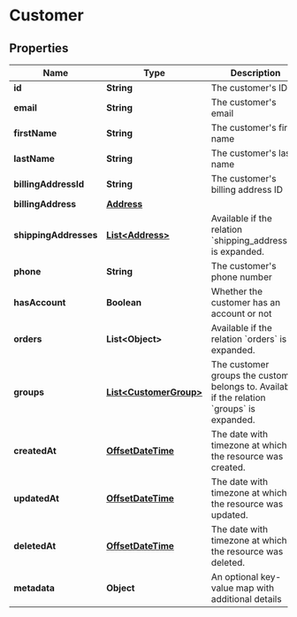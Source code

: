 # Customer

## Properties
Name | Type | Description | Notes
------------ | ------------- | ------------- | -------------
**id** | **String** | The customer&#x27;s ID | 
**email** | **String** | The customer&#x27;s email | 
**firstName** | **String** | The customer&#x27;s first name | 
**lastName** | **String** | The customer&#x27;s last name | 
**billingAddressId** | **String** | The customer&#x27;s billing address ID | 
**billingAddress** | [**Address**](Address.md) |  |  [optional]
**shippingAddresses** | [**List&lt;Address&gt;**](Address.md) | Available if the relation &#x60;shipping_addresses&#x60; is expanded. |  [optional]
**phone** | **String** | The customer&#x27;s phone number | 
**hasAccount** | **Boolean** | Whether the customer has an account or not | 
**orders** | **List&lt;Object&gt;** | Available if the relation &#x60;orders&#x60; is expanded. |  [optional]
**groups** | [**List&lt;CustomerGroup&gt;**](CustomerGroup.md) | The customer groups the customer belongs to. Available if the relation &#x60;groups&#x60; is expanded. |  [optional]
**createdAt** | [**OffsetDateTime**](OffsetDateTime.md) | The date with timezone at which the resource was created. | 
**updatedAt** | [**OffsetDateTime**](OffsetDateTime.md) | The date with timezone at which the resource was updated. | 
**deletedAt** | [**OffsetDateTime**](OffsetDateTime.md) | The date with timezone at which the resource was deleted. | 
**metadata** | **Object** | An optional key-value map with additional details | 
